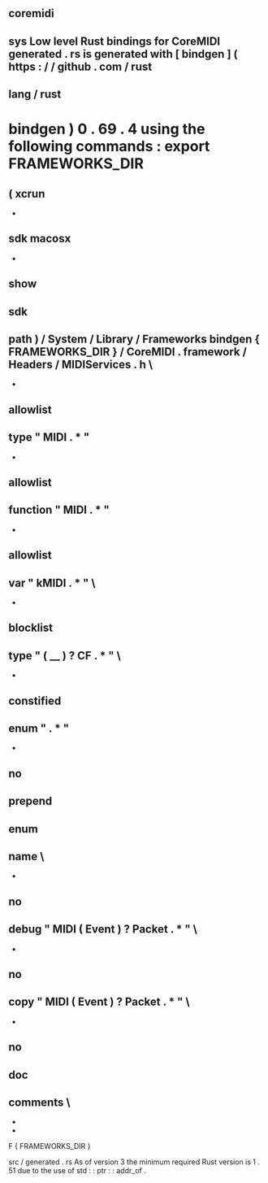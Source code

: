 #
coremidi
-
sys
Low
level
Rust
bindings
for
CoreMIDI
generated
.
rs
is
generated
with
[
bindgen
]
(
https
:
/
/
github
.
com
/
rust
-
lang
/
rust
-
bindgen
)
0
.
69
.
4
using
the
following
commands
:
export
FRAMEWORKS_DIR
=
(
xcrun
-
-
sdk
macosx
-
-
show
-
sdk
-
path
)
/
System
/
Library
/
Frameworks
bindgen
{
FRAMEWORKS_DIR
}
/
CoreMIDI
.
framework
/
Headers
/
MIDIServices
.
h
\
-
-
allowlist
-
type
"
MIDI
.
*
"
-
-
allowlist
-
function
"
MIDI
.
*
"
-
-
allowlist
-
var
"
kMIDI
.
*
"
\
-
-
blocklist
-
type
"
(
__
)
?
CF
.
*
"
\
-
-
constified
-
enum
"
.
*
"
-
-
no
-
prepend
-
enum
-
name
\
-
-
no
-
debug
"
MIDI
(
Event
)
?
Packet
.
*
"
\
-
-
no
-
copy
"
MIDI
(
Event
)
?
Packet
.
*
"
\
-
-
no
-
doc
-
comments
\
-
-
-
F
{
FRAMEWORKS_DIR
}
>
src
/
generated
.
rs
As
of
version
3
the
minimum
required
Rust
version
is
1
.
51
due
to
the
use
of
std
:
:
ptr
:
:
addr_of
.
